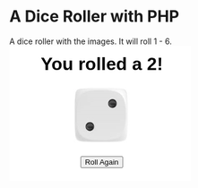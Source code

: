 # A Dice Roller with PHP
A dice roller with the images. It will roll 1 - 6.
![dice-roll](https://github.com/thecodeliner/dice-roll-with-php/blob/main/dise%20roll.png)
